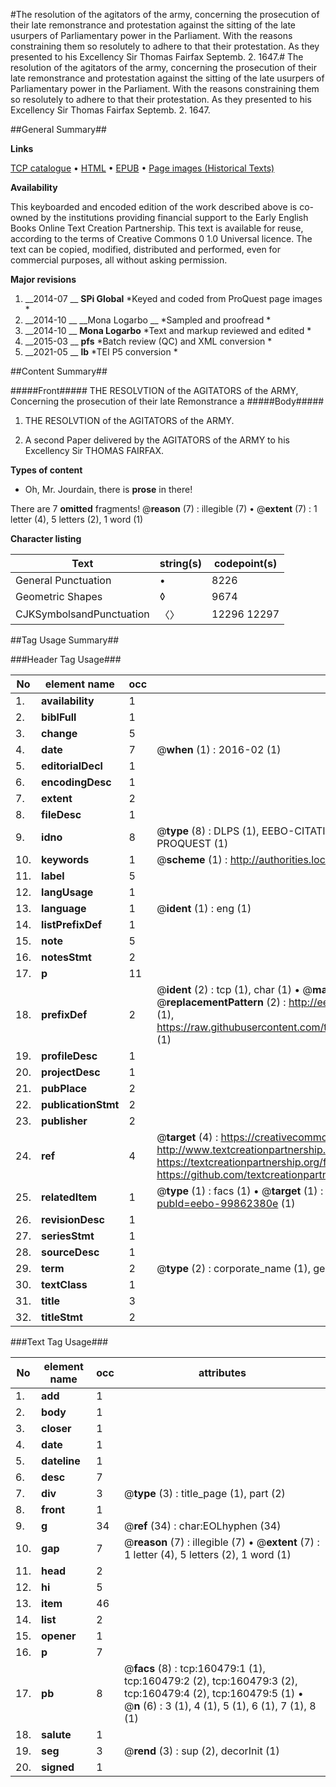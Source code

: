#The resolution of the agitators of the army, concerning the prosecution of their late remonstrance and protestation against the sitting of the late usurpers of Parliamentary power in the Parliament. With the reasons constraining them so resolutely to adhere to that their protestation. As they presented to his Excellency Sir Thomas Fairfax Septemb. 2. 1647.#
The resolution of the agitators of the army, concerning the prosecution of their late remonstrance and protestation against the sitting of the late usurpers of Parliamentary power in the Parliament. With the reasons constraining them so resolutely to adhere to that their protestation. As they presented to his Excellency Sir Thomas Fairfax Septemb. 2. 1647.

##General Summary##

**Links**

[TCP catalogue](http://www.ota.ox.ac.uk/tcp/)  • 
[HTML](http://tei.it.ox.ac.uk/tcp/Texts-HTML/free/A91/A91688.html)  • 
[EPUB](http://tei.it.ox.ac.uk/tcp/Texts-EPUB/free/A91/A91688.epub) • 
[Page images (Historical Texts)](https://historicaltexts.jisc.ac.uk/eebo-99862380e)

**Availability**

This keyboarded and encoded edition of the work described above is co-owned by the
    institutions providing financial support to the Early English Books Online Text Creation
    Partnership. This text is available for reuse, according to the terms of  Creative Commons 0 1.0 Universal
    licence. The text can be copied, modified, distributed and performed, even for commercial
    purposes, all without asking permission.

**Major revisions**

1. __2014-07 __ __SPi Global__ *Keyed and coded from ProQuest page images *
1. __2014-10 __ __Mona Logarbo __ *Sampled and proofread *
1. __2014-10 __ __Mona Logarbo__ *Text and markup reviewed and edited *
1. __2015-03 __ __pfs__ *Batch review (QC) and XML conversion *
1. __2021-05 __ __lb__ *TEI P5 conversion *

##Content Summary##

#####Front#####
THE RESOLVTION of the AGITATORS of the ARMY, Concerning the prosecution of their late Remonstrance a
#####Body#####

1. THE RESOLVTION of the AGITATORS of the ARMY.

1. A second Paper delivered by the AGITATORS of the ARMY to his Excellency Sir THOMAS FAIRFAX.

**Types of content**

  * Oh, Mr. Jourdain, there is **prose** in there!

There are 7 **omitted** fragments! 
 @__reason__ (7) : illegible (7)  •  @__extent__ (7) : 1 letter (4), 5 letters (2), 1 word (1)

**Character listing**


|Text|string(s)|codepoint(s)|
|---|---|---|
|General Punctuation|•|8226|
|Geometric Shapes|◊|9674|
|CJKSymbolsandPunctuation|〈〉|12296 12297|

##Tag Usage Summary##

###Header Tag Usage###

|No|element name|occ|attributes|
|---|---|---|---|
|1.|__availability__|1||
|2.|__biblFull__|1||
|3.|__change__|5||
|4.|__date__|7| @__when__ (1) : 2016-02 (1)|
|5.|__editorialDecl__|1||
|6.|__encodingDesc__|1||
|7.|__extent__|2||
|8.|__fileDesc__|1||
|9.|__idno__|8| @__type__ (8) : DLPS (1), EEBO-CITATION (1), VID (1), EEBO-PROQUEST (1), STC (3), PROQUEST (1)|
|10.|__keywords__|1| @__scheme__ (1) : http://authorities.loc.gov/ (1)|
|11.|__label__|5||
|12.|__langUsage__|1||
|13.|__language__|1| @__ident__ (1) : eng (1)|
|14.|__listPrefixDef__|1||
|15.|__note__|5||
|16.|__notesStmt__|2||
|17.|__p__|11||
|18.|__prefixDef__|2| @__ident__ (2) : tcp (1), char (1)  •  @__matchPattern__ (2) : ([0-9\-]+):([0-9IVX]+) (1), (.+) (1)  •  @__replacementPattern__ (2) : http://eebo.chadwyck.com/downloadtiff?vid=$1&page=$2 (1), https://raw.githubusercontent.com/textcreationpartnership/Texts/master/tcpchars.xml#$1 (1)|
|19.|__profileDesc__|1||
|20.|__projectDesc__|1||
|21.|__pubPlace__|2||
|22.|__publicationStmt__|2||
|23.|__publisher__|2||
|24.|__ref__|4| @__target__ (4) : https://creativecommons.org/publicdomain/zero/1.0/ (1), http://www.textcreationpartnership.org/docs/. (1), https://textcreationpartnership.org/faq/#faq05 (1), https://github.com/textcreationpartnership (1)|
|25.|__relatedItem__|1| @__type__ (1) : facs (1)  •  @__target__ (1) : https://data.historicaltexts.jisc.ac.uk/view?pubId=eebo-99862380e (1)|
|26.|__revisionDesc__|1||
|27.|__seriesStmt__|1||
|28.|__sourceDesc__|1||
|29.|__term__|2| @__type__ (2) : corporate_name (1), geographic_name (1)|
|30.|__textClass__|1||
|31.|__title__|3||
|32.|__titleStmt__|2||


###Text Tag Usage###

|No|element name|occ|attributes|
|---|---|---|---|
|1.|__add__|1||
|2.|__body__|1||
|3.|__closer__|1||
|4.|__date__|1||
|5.|__dateline__|1||
|6.|__desc__|7||
|7.|__div__|3| @__type__ (3) : title_page (1), part (2)|
|8.|__front__|1||
|9.|__g__|34| @__ref__ (34) : char:EOLhyphen (34)|
|10.|__gap__|7| @__reason__ (7) : illegible (7)  •  @__extent__ (7) : 1 letter (4), 5 letters (2), 1 word (1)|
|11.|__head__|2||
|12.|__hi__|5||
|13.|__item__|46||
|14.|__list__|2||
|15.|__opener__|1||
|16.|__p__|7||
|17.|__pb__|8| @__facs__ (8) : tcp:160479:1 (1), tcp:160479:2 (2), tcp:160479:3 (2), tcp:160479:4 (2), tcp:160479:5 (1)  •  @__n__ (6) : 3 (1), 4 (1), 5 (1), 6 (1), 7 (1), 8 (1)|
|18.|__salute__|1||
|19.|__seg__|3| @__rend__ (3) : sup (2), decorInit (1)|
|20.|__signed__|1||
